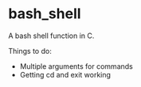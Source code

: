 bash_shell
==========

A bash shell function in C.

Things to do:
* Multiple arguments for commands
* Getting cd and exit working
